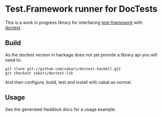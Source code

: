
Test.Framework runner for DocTests
==================================

This is a work in progress library for interfacing
[test-framework](http://hackage.haskell.org/package/test-framework-0.4.0)
with [doctest](http://hackage.haskell.org/package/doctest).

Build
-----

As the doctest version in hackage does not yet provide a library api
you will need to:

    git clone git://github.com/sakari/doctest-haskell.git
    git checkout sakari/doctest-lib

And then configure, build, test and install with cabal as normal.

Usage
-----

See the generated Haddock docs for a usage example.